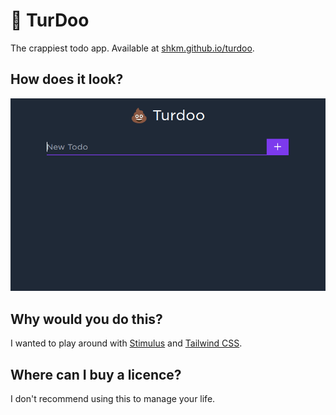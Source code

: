 # 💩 TurDoo

The crappiest todo app. Available at [shkm.github.io/turdoo](https://shkm.github.io/turdoo/).

## How does it look?

![demo.gif](./demo.gif)

## Why would you do this?
I wanted to play around with [Stimulus](https://stimulus.hotwired.dev/) and [Tailwind CSS](https://tailwindcss.com/).

## Where can I buy a licence?
I don't recommend using this to manage your life.
